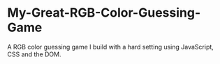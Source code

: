 # My-Great-RGB-Color-Guessing-Game
A RGB color guessing game I build with a hard setting using JavaScript, CSS and the DOM.
